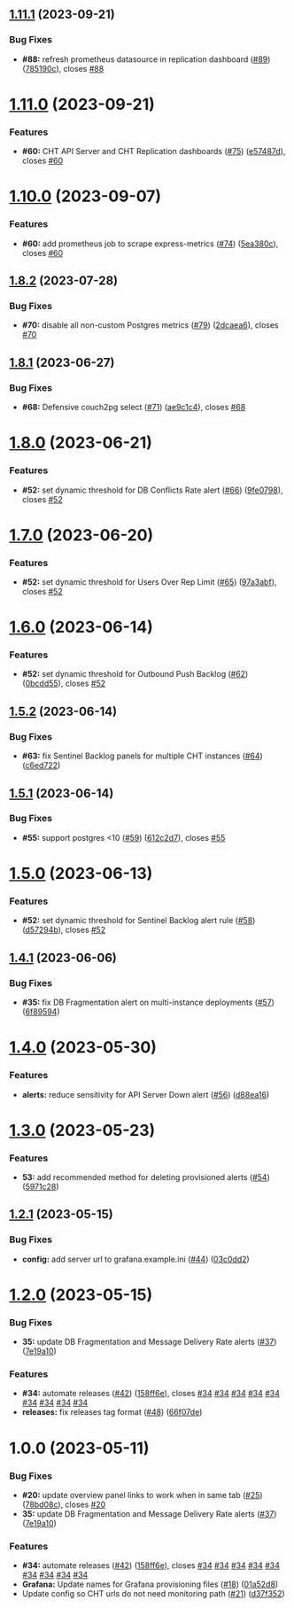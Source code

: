 ## [1.11.1](https://github.com/medic/cht-watchdog/compare/1.11.0...1.11.1) (2023-09-21)


### Bug Fixes

* **#88:** refresh prometheus datasource in replication dashboard ([#89](https://github.com/medic/cht-watchdog/issues/89)) ([785190c](https://github.com/medic/cht-watchdog/commit/785190c2bdf2fe57c1151f08a86191f5874861e5)), closes [#88](https://github.com/medic/cht-watchdog/issues/88)

# [1.11.0](https://github.com/medic/cht-watchdog/compare/1.10.0...1.11.0) (2023-09-21)


### Features

* **#60:** CHT API Server and CHT Replication dashboards ([#75](https://github.com/medic/cht-watchdog/issues/75)) ([e57487d](https://github.com/medic/cht-watchdog/commit/e57487dad835ab8d5d0fb743240358e2c0482231)), closes [#60](https://github.com/medic/cht-watchdog/issues/60)

# [1.10.0](https://github.com/medic/cht-watchdog/compare/1.9.0...1.10.0) (2023-09-07)


### Features

* **#60:** add prometheus job to scrape express-metrics ([#74](https://github.com/medic/cht-watchdog/issues/74)) ([5ea380c](https://github.com/medic/cht-watchdog/commit/5ea380ceafb6bbf3af34fc6e19f51716f7ae3e26)), closes [#60](https://github.com/medic/cht-watchdog/issues/60)

## [1.8.2](https://github.com/medic/cht-watchdog/compare/1.8.1...1.8.2) (2023-07-28)


### Bug Fixes

* **#70:** disable all non-custom Postgres metrics ([#79](https://github.com/medic/cht-watchdog/issues/79)) ([2dcaea6](https://github.com/medic/cht-watchdog/commit/2dcaea6610d78a5b96766f6f82f7eb9879df8b40)), closes [#70](https://github.com/medic/cht-watchdog/issues/70)

## [1.8.1](https://github.com/medic/cht-watchdog/compare/1.8.0...1.8.1) (2023-06-27)


### Bug Fixes

* **#68:** Defensive couch2pg select ([#71](https://github.com/medic/cht-watchdog/issues/71)) ([ae9c1c4](https://github.com/medic/cht-watchdog/commit/ae9c1c415845d7e815bde5efc0cfa04daa2ad070)), closes [#68](https://github.com/medic/cht-watchdog/issues/68)

# [1.8.0](https://github.com/medic/cht-watchdog/compare/1.7.0...1.8.0) (2023-06-21)


### Features

* **#52:** set dynamic threshold for DB Conflicts Rate alert ([#66](https://github.com/medic/cht-watchdog/issues/66)) ([9fe0798](https://github.com/medic/cht-watchdog/commit/9fe0798f36e6016ec473bc9039556b9d7d4725df)), closes [#52](https://github.com/medic/cht-watchdog/issues/52)

# [1.7.0](https://github.com/medic/cht-watchdog/compare/1.6.0...1.7.0) (2023-06-20)


### Features

* **#52:** set dynamic threshold for Users Over Rep Limit ([#65](https://github.com/medic/cht-watchdog/issues/65)) ([97a3abf](https://github.com/medic/cht-watchdog/commit/97a3abf69e1e0253c66ca3b038e57cc62eed804d)), closes [#52](https://github.com/medic/cht-watchdog/issues/52)

# [1.6.0](https://github.com/medic/cht-watchdog/compare/1.5.2...1.6.0) (2023-06-14)


### Features

* **#52:** set dynamic threshold for Outbound Push Backlog ([#62](https://github.com/medic/cht-watchdog/issues/62)) ([0bcdd55](https://github.com/medic/cht-watchdog/commit/0bcdd552edd5b86bed4236340c4606523c27cd24)), closes [#52](https://github.com/medic/cht-watchdog/issues/52)

## [1.5.2](https://github.com/medic/cht-watchdog/compare/1.5.1...1.5.2) (2023-06-14)


### Bug Fixes

* **#63:** fix Sentinel Backlog panels for multiple CHT instances ([#64](https://github.com/medic/cht-watchdog/issues/64)) ([c6ed722](https://github.com/medic/cht-watchdog/commit/c6ed722410e9844a0bb291e0b511301d32003f8b))

## [1.5.1](https://github.com/medic/cht-watchdog/compare/1.5.0...1.5.1) (2023-06-14)


### Bug Fixes

* **#55:** support postgres <10 ([#59](https://github.com/medic/cht-watchdog/issues/59)) ([612c2d7](https://github.com/medic/cht-watchdog/commit/612c2d7e7c3f1dfabf91bbc7273351985b35776f)), closes [#55](https://github.com/medic/cht-watchdog/issues/55)

# [1.5.0](https://github.com/medic/cht-watchdog/compare/1.4.1...1.5.0) (2023-06-13)


### Features

* **#52:** set dynamic threshold for Sentinel Backlog alert rule ([#58](https://github.com/medic/cht-watchdog/issues/58)) ([d57294b](https://github.com/medic/cht-watchdog/commit/d57294b5195860fa701713d4cc92f3bc28eaba06)), closes [#52](https://github.com/medic/cht-watchdog/issues/52)

## [1.4.1](https://github.com/medic/cht-watchdog/compare/1.4.0...1.4.1) (2023-06-06)


### Bug Fixes

* **#35:** fix DB Fragmentation alert on multi-instance deployments ([#57](https://github.com/medic/cht-watchdog/issues/57)) ([6f89594](https://github.com/medic/cht-watchdog/commit/6f8959416d778e77929006244ed92d0198295859))

# [1.4.0](https://github.com/medic/cht-watchdog/compare/1.3.0...1.4.0) (2023-05-30)


### Features

* **alerts:** reduce sensitivity for API Server Down alert ([#56](https://github.com/medic/cht-watchdog/issues/56)) ([d88ea16](https://github.com/medic/cht-watchdog/commit/d88ea16239329430c39af399a5e9f278348684cf))

# [1.3.0](https://github.com/medic/cht-watchdog/compare/1.2.1...1.3.0) (2023-05-23)


### Features

* **53:** add recommended method for deleting provisioned alerts ([#54](https://github.com/medic/cht-watchdog/issues/54)) ([5971c28](https://github.com/medic/cht-watchdog/commit/5971c281952ff1ca7df8cfaf5215870f0d0a0f6a))

## [1.2.1](https://github.com/medic/cht-monitoring/compare/1.2.0...1.2.1) (2023-05-15)


### Bug Fixes

* **config:** add server url to grafana.example.ini ([#44](https://github.com/medic/cht-monitoring/issues/44)) ([03c0dd2](https://github.com/medic/cht-monitoring/commit/03c0dd23855c8fa57ba67b2f95277e371b47a1a9))

# [1.2.0](https://github.com/medic/cht-monitoring/compare/1.1.0...1.2.0) (2023-05-15)


### Bug Fixes

* **35:** update DB Fragmentation and Message Delivery Rate alerts ([#37](https://github.com/medic/cht-monitoring/issues/37)) ([7e19a10](https://github.com/medic/cht-monitoring/commit/7e19a106408fe90826f907841ae0b5d3bd4acdf1))


### Features

* **#34:** automate releases ([#42](https://github.com/medic/cht-monitoring/issues/42)) ([158ff6e](https://github.com/medic/cht-monitoring/commit/158ff6ec089b3c12440081b718331c1088dff2c1)), closes [#34](https://github.com/medic/cht-monitoring/issues/34) [#34](https://github.com/medic/cht-monitoring/issues/34) [#34](https://github.com/medic/cht-monitoring/issues/34) [#34](https://github.com/medic/cht-monitoring/issues/34) [#34](https://github.com/medic/cht-monitoring/issues/34) [#34](https://github.com/medic/cht-monitoring/issues/34) [#34](https://github.com/medic/cht-monitoring/issues/34) [#34](https://github.com/medic/cht-monitoring/issues/34) [#34](https://github.com/medic/cht-monitoring/issues/34)
* **releases:** fix releases tag format ([#48](https://github.com/medic/cht-monitoring/issues/48)) ([66f07de](https://github.com/medic/cht-monitoring/commit/66f07de0b67c71e4eba652340f1c0ee57932ed6f))

# 1.0.0 (2023-05-11)


### Bug Fixes

* **#20:** update overview panel links to work when in same tab ([#25](https://github.com/medic/cht-monitoring/issues/25)) ([78bd08c](https://github.com/medic/cht-monitoring/commit/78bd08caab9e541c34a0944c8383c21f54fd7361)), closes [#20](https://github.com/medic/cht-monitoring/issues/20)
* **35:** update DB Fragmentation and Message Delivery Rate alerts ([#37](https://github.com/medic/cht-monitoring/issues/37)) ([7e19a10](https://github.com/medic/cht-monitoring/commit/7e19a106408fe90826f907841ae0b5d3bd4acdf1))


### Features

* **#34:** automate releases ([#42](https://github.com/medic/cht-monitoring/issues/42)) ([158ff6e](https://github.com/medic/cht-monitoring/commit/158ff6ec089b3c12440081b718331c1088dff2c1)), closes [#34](https://github.com/medic/cht-monitoring/issues/34) [#34](https://github.com/medic/cht-monitoring/issues/34) [#34](https://github.com/medic/cht-monitoring/issues/34) [#34](https://github.com/medic/cht-monitoring/issues/34) [#34](https://github.com/medic/cht-monitoring/issues/34) [#34](https://github.com/medic/cht-monitoring/issues/34) [#34](https://github.com/medic/cht-monitoring/issues/34) [#34](https://github.com/medic/cht-monitoring/issues/34) [#34](https://github.com/medic/cht-monitoring/issues/34)
* **Grafana:** Update names for Grafana provisioning files ([#18](https://github.com/medic/cht-monitoring/issues/18)) ([01a52d8](https://github.com/medic/cht-monitoring/commit/01a52d8dcecc6292dd5420245a09d24f91b3836e))
* Update config so CHT urls do not need monitoring path ([#21](https://github.com/medic/cht-monitoring/issues/21)) ([d37f352](https://github.com/medic/cht-monitoring/commit/d37f3521cc4e2ed5c6097306076648d5684635fe))
